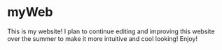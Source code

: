 # myWeb
This is my website! I plan to continue editing and improving this website over the summer to make it more intuitive and cool looking! Enjoy!
